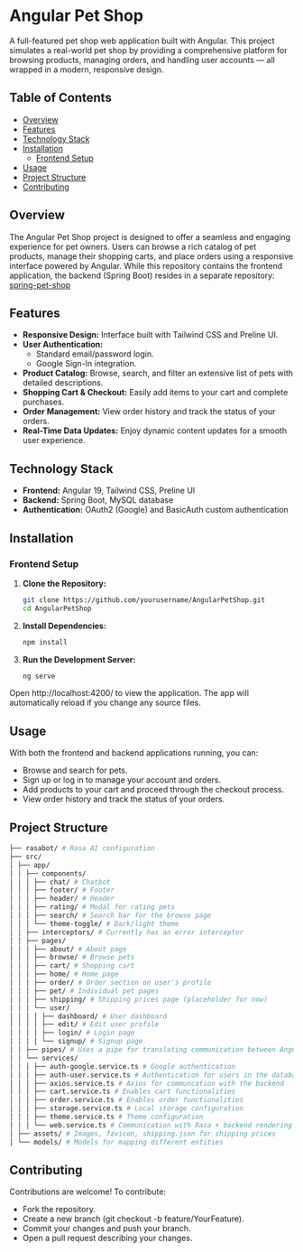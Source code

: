 # Angular Pet Shop

A full-featured pet shop web application built with Angular. This project simulates a real-world pet shop by providing a comprehensive platform for browsing products, managing orders, and handling user accounts — all wrapped in a modern, responsive design.

## Table of Contents

- [Overview](#overview)
- [Features](#features)
- [Technology Stack](#technology-stack)
- [Installation](#installation)
  - [Frontend Setup](#frontend-setup)
- [Usage](#usage)
- [Project Structure](#project-structure)
- [Contributing](#contributing)

## Overview

The Angular Pet Shop project is designed to offer a seamless and engaging experience for pet owners. Users can browse a rich catalog of pet products, manage their shopping carts, and place orders using a responsive interface powered by Angular. While this repository contains the frontend application, the backend (Spring Boot) resides in a separate repository: [spring-pet-shop](https://github.com/Vojinovic-M/spring-pet-shop)

## Features

- **Responsive Design:** Interface built with Tailwind CSS and Preline UI.
- **User Authentication:** 
  - Standard email/password login.
  - Google Sign-In integration.
- **Product Catalog:** Browse, search, and filter an extensive list of pets with detailed descriptions.
- **Shopping Cart & Checkout:** Easily add items to your cart and complete purchases.
- **Order Management:** View order history and track the status of your orders.
- **Real-Time Data Updates:** Enjoy dynamic content updates for a smooth user experience.

## Technology Stack

- **Frontend:** Angular 19, Tailwind CSS, Preline UI
- **Backend:** Spring Boot, MySQL database
- **Authentication:** OAuth2 (Google) and BasicAuth custom authentication

## Installation

### Frontend Setup

1. **Clone the Repository:**
   ```bash
   git clone https://github.com/yourusername/AngularPetShop.git
   cd AngularPetShop
2. **Install Dependencies:**
    ```bash
    npm install
    ```
3. **Run the Development Server:**
    ```bash
    ng serve
    ```
Open http://localhost:4200/ to view the application. The app will automatically reload if you change any source files.

## Usage

With both the frontend and backend applications running, you can:
- Browse and search for pets.
- Sign up or log in to manage your account and orders.
- Add products to your cart and proceed through the checkout process.
- View order history and track the status of your orders.

## Project Structure
```bash
├── rasabot/ # Rasa AI configuration
├── src/
│ ├── app/
│ │ ├── components/
│ │ │ ├── chat/ # Chatbot
│ │ │ ├── footer/ # Footer
│ │ │ ├── header/ # Header
│ │ │ ├── rating/ # Modal for rating pets
│ │ │ ├── search/ # Search bar for the browse page
│ │ │ └── theme-toggle/ # Dark/light theme
│ │ ├── interceptors/ # Currently has an error interceptor
│ │ ├── pages/
│ │ │ ├── about/ # About page
│ │ │ ├── browse/ # Browse pets
│ │ │ ├── cart/ # Shopping cart
│ │ │ ├── home/ # Home page
│ │ │ ├── order/ # Order section on user's profile
│ │ │ ├── pet/ # Individual pet pages
│ │ │ ├── shipping/ # Shipping prices page (placeholder for now)
│ │ │ └── user/
│ │ │ │ ├── dashboard/ # User dashboard
│ │ │ │ ├── edit/ # Edit user profile
│ │ │ │ ├── login/ # Login page
│ │ │ │ └── signup/ # Signup page
│ │ ├── pipes/ # Uses a pipe for translating communication between Angular and Rasa
│ │ └── services/
│ │ │ ├── auth-google.service.ts # Google authentication
│ │ │ ├── auth-user.service.ts # Authentication for users in the database
│ │ │ ├── axios.service.ts # Axios for communcation with the backend
│ │ │ ├── cart.service.ts # Enables cart functionalities
│ │ │ ├── order.service.ts # Enables order functionalities
│ │ │ ├── storage.service.ts # Local storage configuration
│ │ │ ├── theme.service.ts # Theme configuration
│ │ │ └── web.service.ts # Communication with Rasa + backend rendering of pets
│ ├── assets/ # Images, favicon, shipping.json for shipping prices
│ └── models/ # Models for mapping different entities
```
## Contributing

Contributions are welcome! To contribute:

- Fork the repository.
- Create a new branch (git checkout -b feature/YourFeature).
- Commit your changes and push your branch.
- Open a pull request describing your changes.
